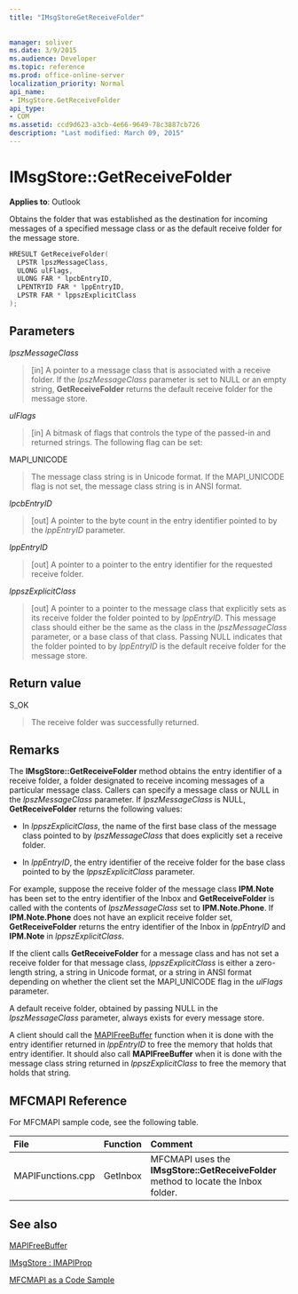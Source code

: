 ```yaml
---
title: "IMsgStoreGetReceiveFolder"
 
 
manager: soliver
ms.date: 3/9/2015
ms.audience: Developer
ms.topic: reference
ms.prod: office-online-server
localization_priority: Normal
api_name:
- IMsgStore.GetReceiveFolder
api_type:
- COM
ms.assetid: ccd9d623-a3cb-4e66-9649-78c3887cb726
description: "Last modified: March 09, 2015"
---
```


# IMsgStore::GetReceiveFolder

  
  
**Applies to**: Outlook 
  
Obtains the folder that was established as the destination for incoming messages of a specified message class or as the default receive folder for the message store.
  
```cpp
HRESULT GetReceiveFolder(
  LPSTR lpszMessageClass,
  ULONG ulFlags,
  ULONG FAR * lpcbEntryID,
  LPENTRYID FAR * lppEntryID,
  LPSTR FAR * lppszExplicitClass
);
```

## Parameters

 _lpszMessageClass_
  
> [in] A pointer to a message class that is associated with a receive folder. If the  _lpszMessageClass_ parameter is set to NULL or an empty string, **GetReceiveFolder** returns the default receive folder for the message store. 
    
 _ulFlags_
  
> [in] A bitmask of flags that controls the type of the passed-in and returned strings. The following flag can be set:
    
MAPI_UNICODE 
  
> The message class string is in Unicode format. If the MAPI_UNICODE flag is not set, the message class string is in ANSI format.
    
 _lpcbEntryID_
  
> [out] A pointer to the byte count in the entry identifier pointed to by the  _lppEntryID_ parameter. 
    
 _lppEntryID_
  
> [out] A pointer to a pointer to the entry identifier for the requested receive folder.
    
 _lppszExplicitClass_
  
> [out] A pointer to a pointer to the message class that explicitly sets as its receive folder the folder pointed to by  _lppEntryID_. This message class should either be the same as the class in the  _lpszMessageClass_ parameter, or a base class of that class. Passing NULL indicates that the folder pointed to by  _lppEntryID_ is the default receive folder for the message store. 
    
## Return value

S_OK 
  
> The receive folder was successfully returned.
    
## Remarks

The **IMsgStore::GetReceiveFolder** method obtains the entry identifier of a receive folder, a folder designated to receive incoming messages of a particular message class. Callers can specify a message class or NULL in the  _lpszMessageClass_ parameter. If  _lpszMessageClass_ is NULL, **GetReceiveFolder** returns the following values: 
  
- In  _lppszExplicitClass_, the name of the first base class of the message class pointed to by  _lpszMessageClass_ that does explicitly set a receive folder. 
    
- In  _lppEntryID_, the entry identifier of the receive folder for the base class pointed to by the  _lppszExplicitClass_ parameter. 
    
For example, suppose the receive folder of the message class **IPM.Note** has been set to the entry identifier of the Inbox and **GetReceiveFolder** is called with the contents of  _lpszMessageClass_ set to **IPM.Note.Phone**. If **IPM.Note.Phone** does not have an explicit receive folder set, **GetReceiveFolder** returns the entry identifier of the Inbox in  _lppEntryID_ and **IPM.Note** in  _lppszExplicitClass_.
  
If the client calls **GetReceiveFolder** for a message class and has not set a receive folder for that message class,  _lppszExplicitClass_ is either a zero-length string, a string in Unicode format, or a string in ANSI format depending on whether the client set the MAPI_UNICODE flag in the  _ulFlags_ parameter. 
  
A default receive folder, obtained by passing NULL in the  _lpszMessageClass_ parameter, always exists for every message store. 
  
A client should call the [MAPIFreeBuffer](mapifreebuffer.md) function when it is done with the entry identifier returned in  _lppEntryID_ to free the memory that holds that entry identifier. It should also call **MAPIFreeBuffer** when it is done with the message class string returned in  _lppszExplicitClass_ to free the memory that holds that string. 
  
## MFCMAPI Reference

For MFCMAPI sample code, see the following table.
  
|**File**|**Function**|**Comment**|
|:-----|:-----|:-----|
|MAPIFunctions.cpp  <br/> |GetInbox  <br/> |MFCMAPI uses the **IMsgStore::GetReceiveFolder** method to locate the Inbox folder.  <br/> |
   
## See also



[MAPIFreeBuffer](mapifreebuffer.md)
  
[IMsgStore : IMAPIProp](imsgstoreimapiprop.md)


[MFCMAPI as a Code Sample](mfcmapi-as-a-code-sample.md)


